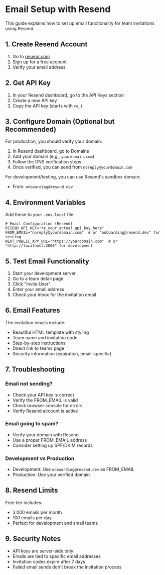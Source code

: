 # Email Setup with Resend

This guide explains how to set up email functionality for team invitations using Resend.

## 1. Create Resend Account

1. Go to [resend.com](https://resend.com)
2. Sign up for a free account
3. Verify your email address

## 2. Get API Key

1. In your Resend dashboard, go to the API Keys section
2. Create a new API key
3. Copy the API key (starts with `re_`)

## 3. Configure Domain (Optional but Recommended)

For production, you should verify your domain:

1. In Resend dashboard, go to Domains
2. Add your domain (e.g., `yourdomain.com`)
3. Follow the DNS verification steps
4. Once verified, you can send from `noreply@yourdomain.com`

For development/testing, you can use Resend's sandbox domain:
- From: `onboarding@resend.dev`

## 4. Environment Variables

Add these to your `.env.local` file:

```env
# Email Configuration (Resend)
RESEND_API_KEY="re_your_actual_api_key_here"
FROM_EMAIL="noreply@yourdomain.com"  # or "onboarding@resend.dev" for testing
NEXT_PUBLIC_APP_URL="https://yourdomain.com"  # or "http://localhost:3000" for development
```

## 5. Test Email Functionality

1. Start your development server
2. Go to a team detail page
3. Click "Invite User"
4. Enter your email address
5. Check your inbox for the invitation email

## 6. Email Features

The invitation emails include:
- Beautiful HTML template with styling
- Team name and invitation code
- Step-by-step instructions
- Direct link to teams page
- Security information (expiration, email-specific)

## 7. Troubleshooting

### Email not sending?
- Check your API key is correct
- Verify the FROM_EMAIL is valid
- Check browser console for errors
- Verify Resend account is active

### Email going to spam?
- Verify your domain with Resend
- Use a proper FROM_EMAIL address
- Consider setting up SPF/DKIM records

### Development vs Production
- Development: Use `onboarding@resend.dev` as FROM_EMAIL
- Production: Use your verified domain

## 8. Resend Limits

Free tier includes:
- 3,000 emails per month
- 100 emails per day
- Perfect for development and small teams

## 9. Security Notes

- API keys are server-side only
- Emails are tied to specific email addresses
- Invitation codes expire after 7 days
- Failed email sends don't break the invitation process 